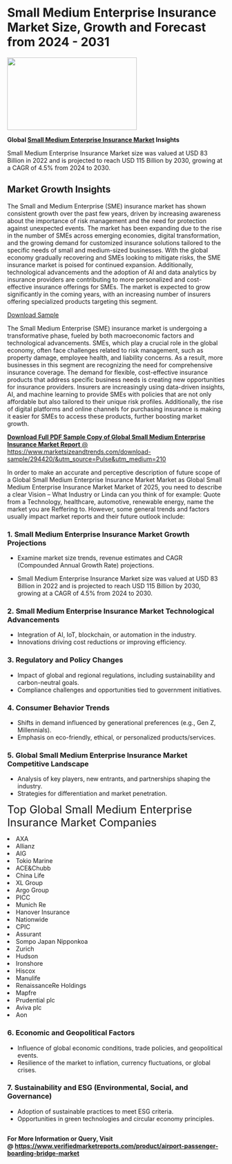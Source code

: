 <H1>Small Medium Enterprise Insurance Market Size, Growth and Forecast from 2024 - 2031</H1><img class="aligncenter size-medium wp-image-584254" src="https://thirdeyenews.in/wp-content/uploads/2024/09/Global-Market-Research-300x168.jpeg" alt="" width="300" height="168" /><p><strong>Global&nbsp;<a href="https://www.marketsizeandtrends.com/download-sample/294420/&amp;utm_source=Pulse&amp;utm_medium=210">Small Medium Enterprise Insurance Market</a> Insights</strong></p><p>Small Medium Enterprise Insurance Market size was valued at USD 83 Billion in 2022 and is projected to reach USD 115 Billion by 2030, growing at a CAGR of 4.5% from 2024 to 2030.</p><p><h2>Market Growth Insights</h2> <p>The Small and Medium Enterprise (SME) insurance market has shown consistent growth over the past few years, driven by increasing awareness about the importance of risk management and the need for protection against unexpected events. The market has been expanding due to the rise in the number of SMEs across emerging economies, digital transformation, and the growing demand for customized insurance solutions tailored to the specific needs of small and medium-sized businesses. With the global economy gradually recovering and SMEs looking to mitigate risks, the SME insurance market is poised for continued expansion. Additionally, technological advancements and the adoption of AI and data analytics by insurance providers are contributing to more personalized and cost-effective insurance offerings for SMEs. The market is expected to grow significantly in the coming years, with an increasing number of insurers offering specialized products targeting this segment.</p> <p><a href="#">Download Sample</a></p> <p>The Small Medium Enterprise (SME) insurance market is undergoing a transformative phase, fueled by both macroeconomic factors and technological advancements. SMEs, which play a crucial role in the global economy, often face challenges related to risk management, such as property damage, employee health, and liability concerns. As a result, more businesses in this segment are recognizing the need for comprehensive insurance coverage. The demand for flexible, cost-effective insurance products that address specific business needs is creating new opportunities for insurance providers. Insurers are increasingly using data-driven insights, AI, and machine learning to provide SMEs with policies that are not only affordable but also tailored to their unique risk profiles. Additionally, the rise of digital platforms and online channels for purchasing insurance is making it easier for SMEs to access these products, further boosting market growth.</p> <p><a href="#"></p><p><span class=""><strong>Download Full PDF Sample Copy of Global Small Medium Enterprise Insurance Market Report</strong> @ <a href="https://www.marketsizeandtrends.com/download-sample/294420/&amp;utm_source=Pulse&amp;utm_medium=210" target="_blank">https://www.marketsizeandtrends.com/download-sample/294420/&amp;utm_source=Pulse&amp;utm_medium=210</a></span></p><p>In order to make an accurate and perceptive description of future scope of a Global&nbsp;Small Medium Enterprise Insurance Market Market as Global&nbsp;Small Medium Enterprise Insurance Market Market of 2025, you need to describe a clear Vision &ndash; What Industry or Linda can you think of for example: Quote from a Technology, healthcare, automotive, renewable energy, name the market you are Reffering to. However, some general trends and factors usually impact market reports and their future outlook include:</p><h3>1.&nbsp;<strong>Small Medium Enterprise Insurance Market Growth Projections</strong></h3><ul><li>Examine market size trends, revenue estimates and CAGR (Compounded Annual Growth Rate) projections.</li><li><p>Small Medium Enterprise Insurance Market size was valued at USD 83 Billion in 2022 and is projected to reach USD 115 Billion by 2030, growing at a CAGR of 4.5% from 2024 to 2030.</p></li></ul><h3>2.&nbsp;<strong>Small Medium Enterprise Insurance Market Technological Advancements</strong></h3><ul><li>Integration of AI, IoT, blockchain, or automation in the industry.</li><li>Innovations driving cost reductions or improving efficiency.</li></ul><h3>3.&nbsp;<strong>Regulatory and Policy Changes</strong></h3><ul><li>Impact of global and regional regulations, including sustainability and carbon-neutral goals.</li><li>Compliance challenges and opportunities tied to government initiatives.</li></ul><h3>4.&nbsp;<strong>Consumer Behavior Trends</strong></h3><ul><li>Shifts in demand influenced by generational preferences (e.g., Gen Z, Millennials).</li><li>Emphasis on eco-friendly, ethical, or personalized products/services.</li></ul><h3>5.&nbsp;<strong>Global Small Medium Enterprise Insurance Market Competitive Landscape</strong></h3><ul><li>Analysis of key players, new entrants, and partnerships shaping the industry.</li><li>Strategies for differentiation and market penetration.</li></ul><p data-pm-slice="1 1 []"><span style="color: inherit; font-family: inherit; font-size: 25px;">Top Global Small Medium Enterprise Insurance Market Companies</span></p><div class="" data-test-id=""><p><li>AXA</li><li> Allianz</li><li> AIG</li><li> Tokio Marine</li><li> ACE&Chubb</li><li> China Life</li><li> XL Group</li><li> Argo Group</li><li> PICC</li><li> Munich Re</li><li> Hanover Insurance</li><li> Nationwide</li><li> CPIC</li><li> Assurant</li><li> Sompo Japan Nipponkoa</li><li> Zurich</li><li> Hudson</li><li> Ironshore</li><li> Hiscox</li><li> Manulife</li><li> RenaissanceRe Holdings</li><li> Mapfre</li><li> Prudential plc</li><li> Aviva plc</li><li> Aon</li></p></div><h3>6.&nbsp;<strong>Economic and Geopolitical Factors</strong></h3><ul><li>Influence of global economic conditions, trade policies, and geopolitical events.</li><li>Resilience of the market to inflation, currency fluctuations, or global crises.</li></ul><h3>7.&nbsp;<strong>Sustainability and ESG (Environmental, Social, and Governance)</strong></h3><ul><li>Adoption of sustainable practices to meet ESG criteria.</li><li>Opportunities in green technologies and circular economy principles.</li></ul><h2><strong style="font-size: 14px;">For More Information or Query, Visit @&nbsp;</strong><a style="background-color: #ffffff; font-size: 14px;" href="https://www.marketsizeandtrends.com/report/small-medium-enterprise-insurance-market/" target="_blank">https://www.verifiedmarketreports.com/product/airport-passenger-boarding-bridge-market</a></h2>
